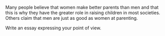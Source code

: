 
Many people believe that women make better parents than men and that this is why 
they have the greater role in raising children in most societies. Others claim that 
men are just as good as women at parenting.

Write an essay expressing your point of view.


